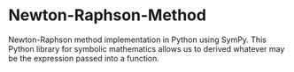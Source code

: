 # Newton-Raphson-Method
Newton-Raphson method implementation in Python using SymPy. This Python library for symbolic mathematics allows us to derived whatever may be the expression passed into a function.
